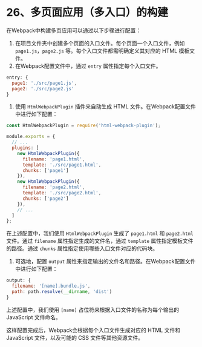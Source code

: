 # 26、多页面应用（多入口）的构建

在Webpack中构建多页应用可以通过以下步骤进行配置：

1. 在项目文件夹中创建多个页面的入口文件。每个页面一个入口文件，例如 `page1.js`，`page2.js` 等。每个入口文件都需明确定义其对应的 HTML 模板文件。
2. 在Webpack配置文件中，通过 `entry` 属性指定每个入口文件。

```javascript
entry: {
  page1: './src/page1.js',
  page2: './src/page2.js'
}
```

1. 使用 `HtmlWebpackPlugin` 插件来自动生成 HTML 文件。在Webpack配置文件中进行如下配置：

```javascript
const HtmlWebpackPlugin = require('html-webpack-plugin');

module.exports = {
  // ...
  plugins: [
    new HtmlWebpackPlugin({
      filename: 'page1.html',
      template: './src/page1.html',
      chunks: ['page1']
    }),
    new HtmlWebpackPlugin({
      filename: 'page2.html',
      template: './src/page2.html',
      chunks: ['page2']
    }),
    // ...
  ]
};
```

在上述配置中，我们使用 `HtmlWebpackPlugin` 生成了 `page1.html` 和 `page2.html` 文件。通过 `filename` 属性指定生成的文件名，通过 `template` 属性指定模板文件的路径。通过 `chunks` 属性指定使用哪些入口文件对应的代码块。

1. 可选地，配置 `output` 属性来指定输出的文件名和路径。在Webpack配置文件中进行如下配置：

```javascript
output: {
  filename: '[name].bundle.js',
  path: path.resolve(__dirname, 'dist')
}
```

上述配置中，我们使用 `[name]` 占位符来根据入口文件的名称为每个输出的 JavaScript 文件命名。

这样配置完成后，Webpack会根据每个入口文件生成对应的 HTML 文件和 JavaScript 文件，以及可能的 CSS 文件等其他资源文件。
